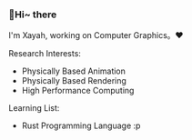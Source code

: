 ### 👋Hi~ there

I'm Xayah, working on Computer Graphics。❤

Research Interests:

- Physically Based Animation
- Physically Based Rendering
- High Performance Computing

Learning List:

- Rust Programming Language :p
